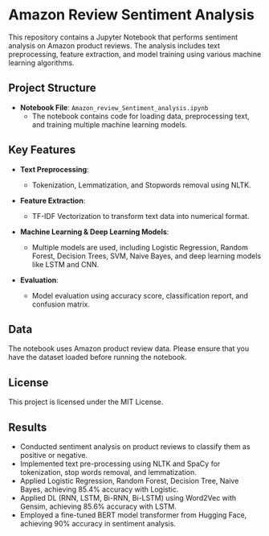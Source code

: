 
# Amazon Review Sentiment Analysis

This repository contains a Jupyter Notebook that performs sentiment analysis on Amazon product reviews. The analysis includes text preprocessing, feature extraction, and model training using various machine learning algorithms.

## Project Structure

- **Notebook File**: `Amazon_review_Sentiment_analysis.ipynb`
  - The notebook contains code for loading data, preprocessing text, and training multiple machine learning models.
  
## Key Features

- **Text Preprocessing**: 
  - Tokenization, Lemmatization, and Stopwords removal using NLTK.
  
- **Feature Extraction**:
  - TF-IDF Vectorization to transform text data into numerical format.
  
- **Machine Learning & Deep Learning Models**:
  - Multiple models are used, including Logistic Regression, Random Forest, Decision Trees, SVM, Naive Bayes, and deep learning models like LSTM and CNN.

- **Evaluation**:
  - Model evaluation using accuracy score, classification report, and confusion matrix.

## Data

The notebook uses Amazon product review data. Please ensure that you have the dataset loaded before running the notebook.

## License

This project is licensed under the MIT License.

## Results
- Conducted sentiment analysis on product reviews to classify them as positive or negative.
- Implemented text pre-processing using NLTK and SpaCy for tokenization, stop words removal, and lemmatization.
- Applied Logistic Regression, Random Forest, Decision Tree, Naive Bayes, achieving 85.4% accuracy with Logistic.
- Applied DL (RNN, LSTM, Bi-RNN, Bi-LSTM) using Word2Vec with Gensim, achieving 85.6% accuracy with LSTM.
- Employed a fine-tuned BERT model transformer from Hugging Face, achieving 90% accuracy in sentiment analysis.
